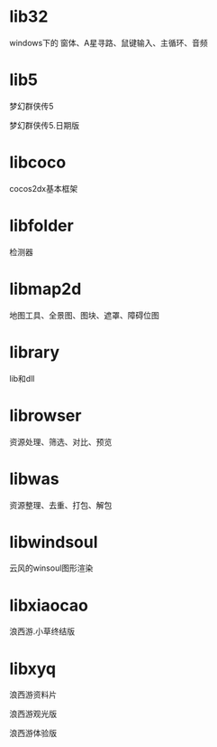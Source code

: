 # lib32
windows下的 窗体、A星寻路、鼠键输入、主循环、音频
# lib5
梦幻群侠传5

梦幻群侠传5.日期版
# libcoco
cocos2dx基本框架
# libfolder
检测器
# libmap2d
地图工具、全景图、图块、遮罩、障碍位图
# library
lib和dll
# librowser
资源处理、筛选、对比、预览
# libwas
资源整理、去重、打包、解包
# libwindsoul
云风的winsoul图形渲染
# libxiaocao
浪西游.小草终结版
# libxyq
浪西游资料片

浪西游观光版

浪西游体验版
